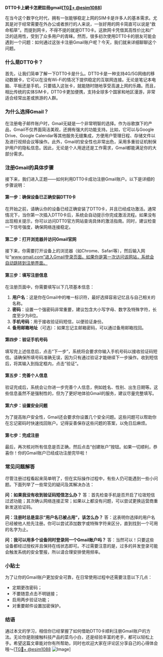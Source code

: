 **DTT0卡上網卡怎麽註冊gmail[[TG💪+ @esim1088](https://t.me/s/esim1088)]**

在当今这个数字化时代，拥有一张能够稳定上网的SIM卡是许多人的基本需求。尤其是对于经常需要在外办公或者旅行的人来说，一张好用的网卡简直可以说是“救命稻草”。而提到网卡，不得不提的就是DTT0卡。这款网卡凭借其高性价比和广泛的适用性，受到了众多用户的青睐。然而，很多初次使用DTT0卡的朋友可能会遇到一个问题：如何通过这张卡注册Gmail账户呢？今天，我们就来详细聊聊这个问题。

### 什么是DTT0卡？

首先，让我们简单了解一下DTT0卡是什么。DTT0卡是一种支持4G/5G网络的移动数据卡，它可以在没有Wi-Fi的情况下提供稳定的互联网连接。无论是笔记本电脑、平板还是手机，只要插入这张卡，就能随时随地享受高速上网的乐趣。而且，相比传统的实体SIM卡，DTT0卡更加便携，支持全球多个国家和地区漫游，非常适合经常出差或旅游的人群。

### 为什么选择Gmail？

在注册电子邮件账户时，Gmail无疑是一个非常明智的选择。作为谷歌旗下的产品，Gmail不仅界面简洁美观，还拥有强大的功能支持。比如，它可以与Google Drive、Google Calendar等其他服务无缝集成，方便用户管理日程、存储文件以及进行视频会议等操作。此外，Gmail的安全性也非常出色，采用多重验证机制保护用户的隐私信息。因此，无论是个人用途还是工作需求，Gmail都能满足你的大部分需求。

### 注册Gmail的具体步骤

接下来，我们进入正题——如何利用DTT0卡成功注册Gmail账户。以下是详细的步骤说明：

#### 第一步：确保设备已正确安装DTT0卡

在开始之前，请确认你的设备已经正确安装了DTT0卡，并且已经成功激活。通常情况下，当你第一次插入DTT0卡后，系统会自动提示你完成激活流程。如果没有出现相关提示，你可以访问DTT0官方网站查询具体的激活指南。同时，建议检查一下信号强度，确保网络连接稳定。

#### 第二步：打开浏览器并访问Gmail官网

接下来，你需要打开设备上的浏览器（如Chrome、Safari等），然后输入网址“www.gmail.com”进入Gmail登录页面。如果你是第一次访问该网站，系统会自动跳转到注册界面。

#### 第三步：填写注册信息

在注册页面中，你需要填写以下几项基本信息：
1. **用户名**：这是你在Gmail中的唯一标识符，最好选择容易记忆且与自己相关的名称。
2. **密码**：设置一个强密码非常重要，建议包含大小写字母、数字及特殊字符，长度至少为8位。
3. **手机号码**：用于接收验证码短信，以便验证身份。
4. **备用邮箱地址**（可选）：如果忘记主邮箱密码，可以通过备用邮箱找回。

#### 第四步：验证手机号码

填写完上述信息后，点击“下一步”，系统将会要求你输入手机号码以接收验证码短信。请确保所填号码准确无误，因为只有通过验证才能继续下一步操作。收到短信后，将其输入到指定框内，点击“验证”。

#### 第五步：完善个人信息

验证完成后，系统会让你进一步完善个人信息，例如姓名、性别、出生日期等。这些信息虽然不是强制性的，但为了更好地体验Gmail的服务，建议尽量完整填写。

#### 第六步：设置安全问题

为了提高账户安全性，Gmail还会要求你设置几个安全问题。这些问题可以帮助你在忘记密码时快速找回账户。记得妥善保存这些问题的答案，以免日后麻烦。

#### 第七步：完成注册

最后，再次核对所有信息是否正确，然后点击“创建账户”按钮。如果一切顺利，恭喜你！你的Gmail账户已经成功注册完毕啦！

### 常见问题解答

尽管注册过程看起来简单明了，但在实际操作过程中，有些人仍可能遇到一些小问题。下面列举了一些常见的疑问及其解决办法：

**问：如果我没有收到验证码短信怎么办？**
答：首先检查手机是否开启了垃圾短信过滤功能；其次确认网络连接正常；如果以上都没有问题，可以尝试更换运营商重新发送验证码。

**问：注册时总是显示“用户名已被占用”，该怎么办？**
答：这表明你选择的用户名已经被他人抢先注册。你可以尝试添加数字或特殊字符来区分，直到找到一个可用的名字为止。

**问：我可以用多个设备同时登录同一个Gmail账户吗？**
答：当然可以！只要这些设备都经过授权并且保持在线状态即可。不过需要注意的是，过多的并发登录可能会触发系统的安全警报，所以请合理安排使用频率。

### 小贴士

为了让你的Gmail账户更加安全可靠，在日常使用过程中还需要注意以下几点：
- 定期更改密码；
- 不要随意点击不明链接；
- 启用两步验证功能；
- 对重要邮件设置加密保护。

### 结语

通过本文的学习，相信你已经掌握了如何借助DTT0卡顺利注册Gmail账户的方法。无论你是刚接触科技产品的菜鸟小白，还是经验丰富的老手，都可以轻松上手。希望这篇文章能对你有所帮助，同时也欢迎大家在评论区分享自己的心得体会哦～[[TG💪+ @esim1088](https://t.me/s/esim1088) ![Image](https://i.postimg.cc/4NQfJmqS/Snipaste-2025-05-13-00-14-12.png)]